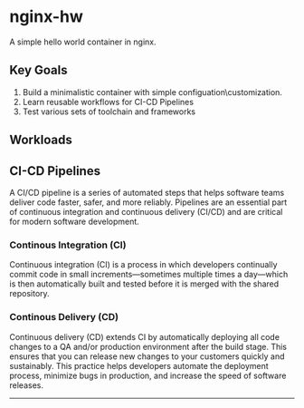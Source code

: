 # nginx-hw

A simple hello world container in nginx.

## Key Goals

1. Build a minimalistic container with simple configuation\customization.
2. Learn reusable workflows for CI-CD Pipelines
3. Test various sets of toolchain and frameworks

## Workloads

## CI-CD Pipelines

A CI/CD pipeline is a series of automated steps that helps software teams deliver code faster, safer, and more reliably. Pipelines are an essential part of continuous integration and continuous delivery (CI/CD) and are critical for modern software development.

### Continous Integration (CI)

Continuous integration (CI) is a process in which developers continually commit code in small increments—sometimes multiple times a day—which is then automatically built and tested before it is merged with the shared repository.

### Continous Delivery  (CD)

Continuous delivery (CD) extends CI by automatically deploying all code changes to a QA and/or production environment after the build stage. This ensures that you can release new changes to your customers quickly and sustainably. This practice helps developers automate the deployment process, minimize bugs in production, and increase the speed of software releases.

---
